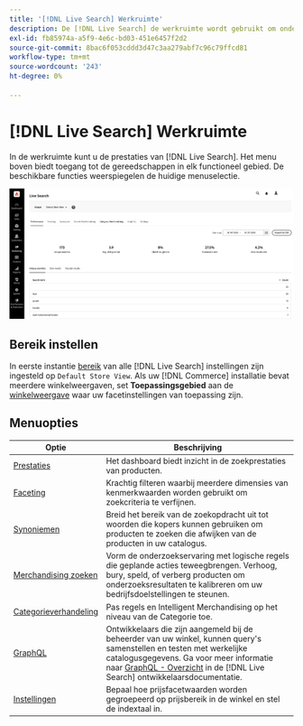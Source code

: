```yaml
---
title: '[!DNL Live Search] Werkruimte'
description: De [!DNL Live Search] de werkruimte wordt gebruikt om onderzoeksprestaties te vormen, te beheren en te controleren.
exl-id: fb85974a-a5f9-4e6c-bd03-451e6457f2d2
source-git-commit: 8bac6f053cddd3d47c3aa279abf7c96c79ffcd81
workflow-type: tm+mt
source-wordcount: '243'
ht-degree: 0%

---
```


# [!DNL Live Search] Werkruimte

In de werkruimte kunt u de prestaties van [!DNL Live Search]. Het menu boven biedt toegang tot de gereedschappen in elk functioneel gebied.  De beschikbare functies weerspiegelen de huidige menuselectie.

![Werkruimte naast elkaar](assets/workspace.png)

## Bereik instellen

In eerste instantie [bereik](https://experienceleague.adobe.com/docs/commerce-admin/start/setup/websites-stores-views.html#scope-settings) van alle [!DNL Live Search] instellingen zijn ingesteld op `Default Store View`. Als uw [!DNL Commerce] installatie bevat meerdere winkelweergaven, set **Toepassingsgebied** aan de [winkelweergave](https://experienceleague.adobe.com/docs/commerce-admin/start/setup/websites-stores-views.html) waar uw facetinstellingen van toepassing zijn.

## Menuopties

| Optie | Beschrijving |
|--- |--- |
| [Prestaties](performance.md) | Het dashboard biedt inzicht in de zoekprestaties van producten. |
| [Faceting](facets.md) | Krachtig filteren waarbij meerdere dimensies van kenmerkwaarden worden gebruikt om zoekcriteria te verfijnen. |
| [Synoniemen](synonyms.md) | Breid het bereik van de zoekopdracht uit tot woorden die kopers kunnen gebruiken om producten te zoeken die afwijken van de producten in uw catalogus. |
| [Merchandising zoeken](rules.md) | Vorm de onderzoekservaring met logische regels die geplande acties teweegbrengen. Verhoog, bury, speld, of verberg producten om onderzoeksresultaten te kalibreren om uw bedrijfsdoelstellingen te steunen. |
| [Categorieverhandeling](category-merch.md) | Pas regels en Intelligent Merchandising op het niveau van de Categorie toe. |
| [GraphQL](https://developer.adobe.com/commerce/services/graphql/live-search/) | Ontwikkelaars die zijn aangemeld bij de beheerder van uw winkel, kunnen query&#39;s samenstellen en testen met werkelijke catalogusgegevens. Ga voor meer informatie naar [GraphQL - Overzicht](https://developer.adobe.com/commerce/services/graphql/live-search/) in de [!DNL Live Search] ontwikkelaarsdocumentatie. |
| [Instellingen](settings.md) | Bepaal hoe prijsfacetwaarden worden gegroepeerd op prijsbereik in de winkel en stel de indextaal in. |
